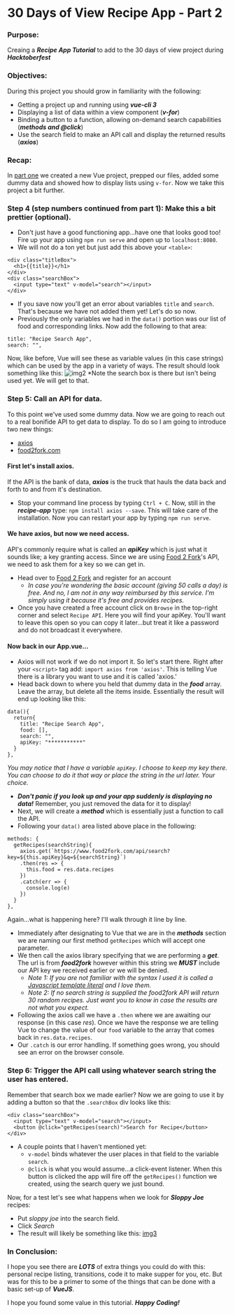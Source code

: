# 30 Days of View Recipe App - Part 2

### Purpose:
Creaing a ***Recipe App Tutorial*** to add to the 30 days of view project during ***Hacktoberfest***

### Objectives:
During this project you should grow in familiarity with the following:
* Getting a project up and running using ***vue-cli 3***
* Displaying a list of data within a view component (***v-for***)
* Binding a button to a function, allowing on-demand search capabilities (***methods and @click***)
* Use the search field to make an API call and display the returned results (***axios***)

### Recap:
In [part one](https://github.com/markrmessmore/Day8-Recipe-Search-App-Part1) we created a new Vue project, prepped our files, added some dummy data and showed how to display lists using `v-for`. Now we take this project a bit further.

### Step 4 (step numbers continued from part 1): Make this a bit prettier (optional).
* Don't just have a good functioning app...have one that looks good too! Fire up your app using `npm run serve` and open up to `localhost:8080`.
* We will not do a ton yet but just add this above your `<table>`:
```
<div class="titleBox">
  <h1>{{title}}</h1>
</div>
<div class="searchBox">
  <input type="text" v-model="search"></input>
</div>
```
* If you save now you'll get an error about variables `title` and `search`. That's because we have not added them yet! Let's do so now. 
* Previously the only variables we had in the `data()` portion was our list of food and corresponding links. Now add the following to that area:
```
title: "Recipe Search App",
search: "",
```
Now, like before, Vue will see these as variable values (in this case strings) which can be used by the app in a variety of ways. The result should look something like this:
![img2](https://github.com/markrmessmore/Day8-Recipe-Search-App-Part1/blob/master/images/2.jpg?raw=true)
*Note the search box is there but isn't being used yet. We will get to that.

### Step 5: Call an API for data.
To this point we've used some dummy data. Now we are going to reach out to a real bonifide API to get data to display. To do so I am going to introduce two new things:
* [axios](https://github.com/axios/axios)
* [food2fork.com](https://www.food2fork.com)

#### First let's install axios.
If the API is the bank of data, ***axios*** is the truck that hauls the data back and forth to and from it's destination. 
* Stop your command line process by typing `Ctrl + C`. Now, still in the ***recipe-app*** type: `npm install axios --save`. This will take care of the installation. Now you can restart your app by typing `npm run serve`.

#### We have axios, but now we need access.
API's commonly require what is called an ***apiKey*** which is just what it sounds like; a key granting access. Since we are using [Food 2 Fork](https://www.food2fork.com/default)'s API, we need to ask them for a key so we can get in.
* Head over to [Food 2 Fork](https://www.food2fork.com/default) and register for an account
  * *In case you're wondering the basic account (giving 50 calls a day) is free. And no, I am not in any way reimbursed by this service. I'm simply using it because it's free and provides recipes.*
* Once you have created a free account click on `Browse` in the top-right corner and select `Recipe API`. Here you will find your apiKey. You'll want to leave this open so you can copy it later...but treat it like a password and do not broadcast it everywhere. 

#### Now back in our App.vue...
* Axios will not work if we do not import it. So let's start there. Right after your `<script>` tag add: `import axios from 'axios'`. This is telling Vue there is a library you want to use and it is called 'axios.'
* Head back down to where you held that dummy data in the ***food*** array. Leave the array, but delete all the items inside. Essentially the result will end up looking like this:
```
data(){
  return{
    title: "Recipe Search App",
    food: [],
    search: "",
    apiKey: "***********"
  }
},
```
*You may notice that I have a variable `apiKey`. I choose to keep my key there. You can choose to do it that way or place the string in the url later. Your choice.*
* ***Don't panic if you look up and your app suddenly is displaying no data!*** Remember, you just removed the data for it to display!
* Next, we will create a ***method*** which is essentially just a function to call the API.
* Following your `data()` area listed above place in the following:
```
methods: {
  getRecipes(searchString){
    axios.get(`https://www.food2fork.com/api/search?key=${this.apiKey}&q=${searchString}`)
    .then(res => {
      this.food = res.data.recipes
    })
    .catch(err => {
      console.log(e)
    })
  }
},
```
Again...what is happening here? I'll walk through it line by line.
* Immediately after designating to Vue that we are in the ***methods*** section we are naming our first method `getRecipes` which will accept one parameter. 
* We then call the axios library specifying that we are performing a ***get***. The url is from ***food2fork*** however within this string we ***MUST*** include our API key we received earlier or we will be denied. 
  * *Note 1: If you are not familiar with the syntax I used it is called a [Javascript template literal](https://developer.mozilla.org/en-US/docs/Web/JavaScript/Reference/Template_literals) and I love them.*
  * *Note 2: If no search string is supplied the food2fork API will return 30 random recipes. Just want you to know in case the results are not what you expect.*
* Following the axios call we have a `.then` where we are awaiting our response (in this case *res*). Once we have the response we are telling Vue to change the value of our `food` variable to the array that comes back in `res.data.recipes`.
* Our `.catch` is our error handling. If something goes wrong, you should see an error on the browser console.

### Step 6: Trigger the API call using whatever search string the user has entered.
Remember that search box we made earlier? Now we are going to use it by adding a button so that the `.searchBox` div looks like this:
```
<div class="searchBox">
  <input type="text" v-model="search"></input>
  <button @click="getRecipes(search)">Search for Recipe</button>
</div>
```
* A couple points that I haven't mentioned yet:
  * `v-model` binds whatever the user places in that field to the variable `search`.
  * `@click` is what you would assume...a click-event listener. When this button is clicked the app will fire off the `getRecipes()` function we created, using the search query we just bound.
  
Now, for a test let's see what happens when we look for ***Sloppy Joe*** recipes:
* Put *sloppy joe* into the search field.
* Click *Search*
* The result will likely be something like this:
[img3](https://github.com/markrmessmore/Day8-Recipe-Search-App-Part1/blob/master/images/3.jpg?raw=true)

### In Conclusion:
I hope you see there are ***LOTS*** of extra things you could do with this: personal recipe listing, transitions, code it to make supper for you, etc. But was for this to be a primer to some of the things that can be done with a basic set-up of ***VueJS***.

I hope you found some value in this tutorial. ***Happy Coding!***
